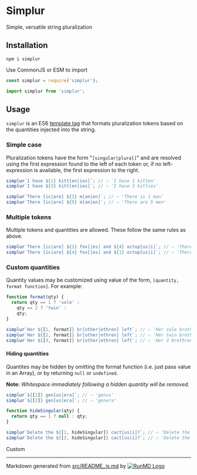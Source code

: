 <!--
  -- This file is auto-generated from src/README_js.md. Changes should be made there.
  -->

# Simplur

Simple, versatile string pluralization

## Installation

```
npm i simplur
```

Use CommonJS or ESM to import

```javascript
const simplur = require('simplur');
```

```javascript
import simplur from 'simplur';
```

## Usage

`simplur` is an ES6 [template tag](https://developer.mozilla.org/en-US/docs/Web/JavaScript/Reference/Template_literals) that formats pluralization tokens based on the quantities injected into the string.

### Simple case
Pluralization tokens have the form  "`[singular|plural]`" and are resolved
using the first expression found to the left of each token or, if no
left-expression is available, the first expression to the right.

```javascript
simplur`I have ${1} kitt[en|ies]`; // ⇨ 'I have 1 kitten'
simplur`I have ${3} kitt[en|ies]`; // ⇨ 'I have 3 kitties'

simplur`There [is|are] ${1} m[an|en]`; // ⇨ 'There is 1 man'
simplur`There [is|are] ${5} m[an|en]`; // ⇨ 'There are 5 men'
```

### Multiple tokens
Multiple tokens and quantities are allowed.  These follow the same rules as above.

```javascript
simplur`There [is|are] ${1} fox[|es] and ${4} octop[us|i]`; // ⇨ 'There is 1 fox and 4 octopi'
simplur`There [is|are] ${4} fox[|es] and ${1} octop[us|i]`; // ⇨ 'There are 4 foxes and 1 octopus'
```

### Custom quantities

Quantity values may be customized using value of the form, `[quantity, format function]`.  For example:

```javascript
function format(qty) {
  return qty == 1 ? 'sole' :
    qty == 2 ? 'twin' :
    qty;
}

simplur`Her ${[1, format]} br[other|ethren] left`; // ⇨ 'Her sole brother left'
simplur`Her ${[2, format]} br[other|ethren] left`; // ⇨ 'Her twin brethren left'
simplur`Her ${[3, format]} br[other|ethren] left`; // ⇨ 'Her 3 brethren left'
```

#### Hiding quantities

Quantites may be hidden by omitting the format function (i.e. just pass value in
    an Array), or by returning `null` or `undefined`.

**Note:** *Whitespace immediately following a hidden quantity will be removed.*

```javascript
simplur`${[1]} gen[us|era]`; // ⇨ 'genus'
simplur`${[2]} gen[us|era]`; // ⇨ 'genera'

function hideSingular(qty) {
  return qty == 1 ? null : qty;
}

simplur`Delete the ${[1, hideSingular]} cact[us|i]?`; // ⇨ 'Delete the cactus?'
simplur`Delete the ${[2, hideSingular]} cact[us|i]?`; // ⇨ 'Delete the 2 cacti?'
```

Custom

----
Markdown generated from [src/README_js.md](src/README_js.md) by [![RunMD Logo](http://i.imgur.com/h0FVyzU.png)](https://github.com/broofa/runmd)